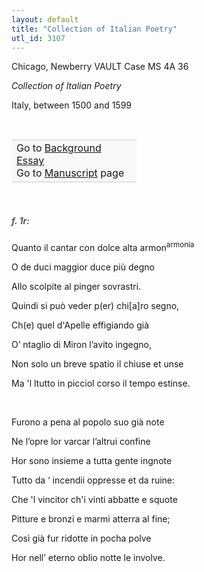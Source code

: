```yaml
---
layout: default
title: "Collection of Italian Poetry"
utl_id: 3107
---
```



Chicago, Newberry VAULT Case MS 4A 36


*Collection of Italian Poetry*


Italy, between 1500 and 1599


 

<table border="0.5" cellpadding="1" cellspacing="1" style="width: 200px; background-color:#F8F8F8;"><tbody style="border-color:#ccc"><tr style="border-color:#ccc"><td>Go to <a href="{{ site.baseurl }}/essay/043" target="_blank">Background Essay</a><br />
			Go to <a href="{{ site.baseurl }}/www/record.html?id=043" target="_blank">Manuscript</a> page</td>
</tr></tbody></table>
 


<h5 style="color:#555;">f. 1r:</h5>

Quanto il cantar con dolce alta armon<sup>armonia</sup>


O de duci maggior duce più degno


Allo scolpite al pinger sovrastri.


Quindi si può veder p(er) chi[a]ro segno,


Ch(e) quel d'Apelle effigiando già


O’ ntaglio di Miron l’avito ingegno,


Non solo un breve spatio il chiuse et unse


Ma 'l ltutto in picciol corso il tempo estinse.


 


Furono a pena al popolo suo già note


Ne l’opre lor varcar l’altrui confine


Hor sono insieme a tutta gente ingnote


Tutto da ‘ incendii oppresse et da ruine:


Che 'l vincitor ch'i vinti abbatte e squote


Pitture e bronzi e marmi atterra al fine;


Così già fur ridotte in pocha polve


Hor nell’ eterno oblio notte le involve.

